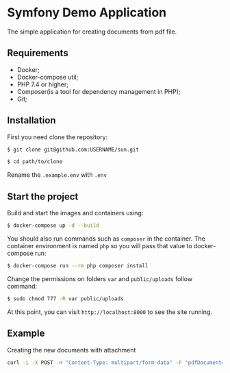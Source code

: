Symfony Demo Application
========================

The simple application for creating documents from pdf file.

Requirements
------------

* Docker;
* Docker-compose util;
* PHP 7.4 or higher;
* Composer(is a tool for dependency management in PHP);
* Git;

Installation
------------

First you need clone the repository:

```bash
$ git clone git@github.com:USERNAME/sun.git

$ cd path/to/clone
```

Rename the `.example.env` with `.env`

Start the project
-----------------

Build and start the images and containers using:

```bash
$ docker-compose up -d --build
```

You should also run commands such as `composer` in the container. 
The container environment is named `php` so you will pass that value to docker-compose run:

```bash
$ docker-compose run --rm php composer install
```
 
Change the permissions on folders `var` and `public/uploads` follow command:

```bash
$ sudo chmod 777 -R var public/uploads
```

At this point, you can visit `http://localhost:8000` to see the site running.

Example
-------

Creating the new documents with attachment

```bash
curl -i -X POST -H "Content-Type: multipart/form-data" -F "pdfDocument=@test.pdf" http://localhost:8000/documents/attachments
```